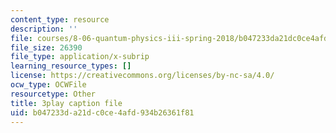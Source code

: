 ```yaml
---
content_type: resource
description: ''
file: courses/8-06-quantum-physics-iii-spring-2018/b047233da21dc0ce4afd934b26361f81_Prx5mnE7BUM.srt
file_size: 26390
file_type: application/x-subrip
learning_resource_types: []
license: https://creativecommons.org/licenses/by-nc-sa/4.0/
ocw_type: OCWFile
resourcetype: Other
title: 3play caption file
uid: b047233d-a21d-c0ce-4afd-934b26361f81
---
```

